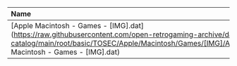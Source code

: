 |Name|Size|
|:---|---:|
|[Apple Macintosh - Games - [IMG].dat](https://raw.githubusercontent.com/open-retrogaming-archive/dat-catalog/main/root/basic/TOSEC/Apple/Macintosh/Games/[IMG]/Apple Macintosh - Games - [IMG].dat)|1319|

